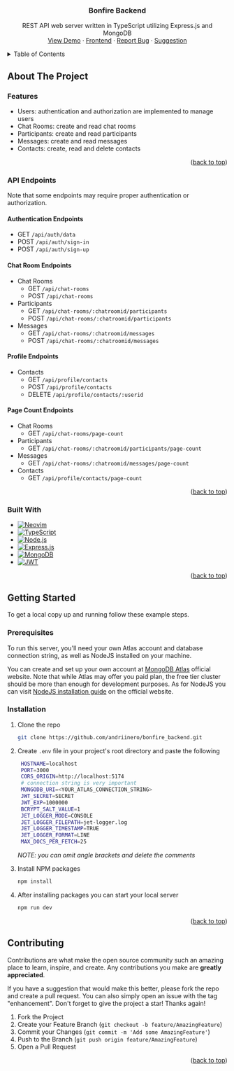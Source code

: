 <a name="readme-top"></a>


<!-- PROJECT LOGO -->
<div align="center">
<h3 align="center">Bonfire Backend</h3>

  <p align="center">
    REST API web server written in TypeScript utilizing Express.js and MongoDB
    <br />
    <a href="https://bonfire-an.vercel.app">View Demo</a>
    ·
    <a href="https://github.com/andriinero/bonfire">Frontend</a>
    ·
    <a href="https://github.com/andriinero/bonfire_backend/issues/new">Report Bug</a>
    ·
    <a href="https://github.com/andriinero/bonfire_backend/issues/new">Suggestion</a>  </p>
</div>


<!-- TABLE OF CONTENTS -->
<details>
  <summary>Table of Contents</summary>
  <ol>
    <li>
      <a href="#about-the-project">About The Project</a>
      <ul>
        <li><a href="#features">Features</a></li>
        <li><a href="#api-endpoints">API Endpoints</a></li>
        <li><a href="#built-with">Built With</a></li>
      </ul>
    </li>
    <li>
      <a href="#getting-started">Getting Started</a>
      <ul>
        <li><a href="#prerequisites">Prerequisites</a></li>
        <li><a href="#installation">Installation</a></li>
      </ul>
    </li>
    <li><a href="#contributing">Contributing</a></li>
  </ol>
</details>


<!-- ABOUT THE PROJECT -->
## About The Project
### Features
- Users: authentication and authorization are implemented to manage users
- Chat Rooms: create and read chat rooms
- Participants: create and read participants
- Messages: create and read messages
- Contacts: create, read and delete contacts

<p align="right">(<a href="#readme-top">back to top</a>)</p>

### API Endpoints
Note that some endpoints may require proper authentication or authorization.

#### Authentication Endpoints
- GET `/api/auth/data`
- POST `/api/auth/sign-in`
- POST `/api/auth/sign-up`

#### Chat Room Endpoints
- Chat Rooms
  - GET `/api/chat-rooms`
  - POST `/api/chat-rooms`
- Participants
  - GET `/api/chat-rooms/:chatroomid/participants`
  - POST `/api/chat-rooms/:chatroomid/participants`
- Messages
  - GET `/api/chat-rooms/:chatroomid/messages`
  - POST `/api/chat-rooms/:chatroomid/messages`

#### Profile Endpoints
- Contacts
  - GET `/api/profile/contacts`
  - POST `/api/profile/contacts`
  - DELETE `/api/profile/contacts/:userid`

#### Page Count Endpoints
- Chat Rooms
  - GET `/api/chat-rooms/page-count`
- Participants 
  - GET `/api/chat-rooms/:chatroomid/participants/page-count`
- Messages
  - GET `/api/chat-rooms/:chatroomid/messages/page-count`
- Contacts
  - GET `/api/profile/contacts/page-count`

<p align="right">(<a href="#readme-top">back to top</a>)</p>

### Built With
- [![Neovim][Neovim]][Neovim-url]
- [![TypeScript][TypeScript]][TypeScript-url]
- [![Node.js][NodeJS]][NodeJS-url]
- [![Express.js][Express]][Express-url]
- [![MongoDB][MongoDB]][MongoDB-url]
- [![JWT][JWT]][JWT-url]

<p align="right">(<a href="#readme-top">back to top</a>)</p>


<!-- GETTING STARTED -->

## Getting Started
To get a local copy up and running follow these example steps.
### Prerequisites
To run this server, you'll need your own Atlas account and database connection string, as well as NodeJS installed on your machine.

You can create and set up your own account at [MongoDB Atlas](https://www.mongodb.com/en-us/cloud/atlas/register) official website. Note that while Atlas may offer you paid plan, the free tier cluster should be more than enough for development purposes.
As for NodeJS you can visit [NodeJS installation guide](https://nodejs.org/en/download/package-manager) on the official website.

### Installation
1. Clone the repo
   ```sh
   git clone https://github.com/andriinero/bonfire_backend.git
   ```
2. Create `.env` file in your project's root directory and paste the following
   ```sh
    HOSTNAME=localhost
    PORT=3000
    CORS_ORIGIN=http://localhost:5174
    # connection string is very important
    MONGODB_URI=<YOUR_ATLAS_CONNECTION_STRING>
    JWT_SECRET=SECRET
    JWT_EXP=1000000
    BCRYPT_SALT_VALUE=1
    JET_LOGGER_MODE=CONSOLE
    JET_LOGGER_FILEPATH=jet-logger.log
    JET_LOGGER_TIMESTAMP=TRUE
    JET_LOGGER_FORMAT=LINE
    MAX_DOCS_PER_FETCH=25
   ```
    *NOTE: you can omit angle brackets and delete the comments*

3. Install NPM packages
   ```sh
   npm install
   ```
4. After installing packages you can start your local server
   ```sh
   npm run dev
   ```
   
<p align="right">(<a href="#readme-top">back to top</a>)</p>


<!-- CONTRIBUTING -->

## Contributing
Contributions are what make the open source community such an amazing place to learn, inspire, and create. Any contributions you make are **greatly appreciated**.

If you have a suggestion that would make this better, please fork the repo and create a pull request. You can also simply open an issue with the tag "enhancement".
Don't forget to give the project a star! Thanks again!

1. Fork the Project
2. Create your Feature Branch (`git checkout -b feature/AmazingFeature`)
3. Commit your Changes (`git commit -m 'Add some AmazingFeature'`)
4. Push to the Branch (`git push origin feature/AmazingFeature`)
5. Open a Pull Request

<p align="right">(<a href="#readme-top">back to top</a>)</p>


<!-- MARKDOWN LINKS & IMAGES -->
[Neovim]: https://img.shields.io/badge/NeoVim-%2357A143.svg?&style=for-the-badge&logo=neovim&logoColor=white
[Neovim-url]: https://neovim.io/
[TypeScript]: https://img.shields.io/badge/typescript-%23007ACC.svg?style=for-the-badge&logo=typescript&logoColor=white
[TypeScript-url]: https://www.typescriptlang.org/
[JWT]: https://img.shields.io/badge/JWT-black?style=for-the-badge&logo=JSON%20web%20tokens
[JWT-url]: https://jwt.io/introduction
[NodeJS]: https://img.shields.io/badge/node.js-6DA55F?style=for-the-badge&logo=node.js&logoColor=white
[NodeJS-url]: https://nodejs.org/
[Express]: https://img.shields.io/badge/express.js-%23404d59.svg?style=for-the-badge&logo=express&logoColor=%2361DAFB
[Express-url]: https://expressjs.com/
[MongoDB]: https://img.shields.io/badge/MongoDB-%234ea94b.svg?style=for-the-badge&logo=mongodb&logoColor=white
[MongoDB-url]: https://www.mongodb.com/
